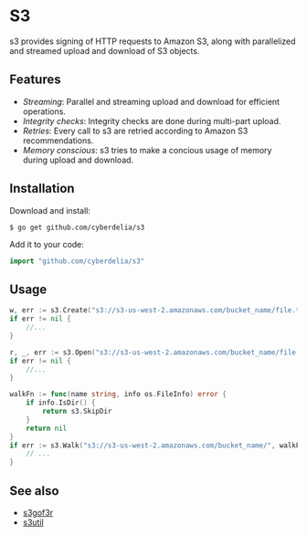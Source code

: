 # S3

s3 provides signing of HTTP requests to Amazon S3, along with parallelized and
streamed upload and download of S3 objects.

## Features

- *Streaming*: Parallel and streaming upload and download for efficient operations.
- *Integrity checks*: Integrity checks are done during multi-part upload.
- *Retries*: Every call to s3 are retried according to Amazon S3 recommendations.
- *Memory conscious*: s3 tries to make a concious usage of memory during upload and download.

## Installation

Download and install:

```
$ go get github.com/cyberdelia/s3
```

Add it to your code:

```go
import "github.com/cyberdelia/s3"
```

## Usage

```go
w, err := s3.Create("s3://s3-us-west-2.amazonaws.com/bucket_name/file.txt", nil, nil)
if err != nil {
    //...
}

r, _, err := s3.Open("s3://s3-us-west-2.amazonaws.com/bucket_name/file.txt", nil)
if err != nil {
    //...
}

walkFn := func(name string, info os.FileInfo) error {
    if info.IsDir() {
        return s3.SkipDir
    }
    return nil
}
if err := s3.Walk("s3://s3-us-west-2.amazonaws.com/bucket_name/", walkFn, nil); err != nil {
    // ...
}
```

## See also

* [s3gof3r](https://github.com/rlmcpherson/s3gof3r)
* [s3util](https://github.com/kr/s3)
